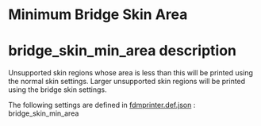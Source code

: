 # Minimum Bridge Skin Area


# bridge_skin_min_area description
Unsupported skin regions whose area is less than this will be printed using the normal skin settings. Larger unsupported skin regions will be printed using the bridge skin settings.

The following settings are defined in [fdmprinter.def.json](https://github.com/smartavionics/Cura/blob/mb-master/resources/definitions/fdmprinter.def.json) : bridge_skin_min_area